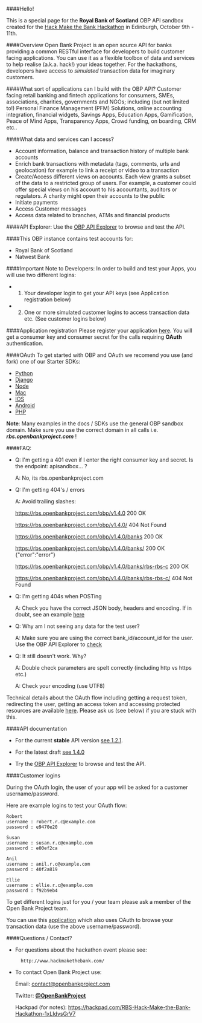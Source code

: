 ####Hello!

This is a special page for the **Royal Bank of Scotland** OBP API sandbox created for the [Hack Make the Bank Hackathon](http://www.international-hackathon.com/) in Edinburgh, October 9th - 11th.  


####Overview
Open Bank Project is an open source API for banks providing a common RESTful interface for developers to build customer facing applications. You can use it as a flexible toolbox of data and services to help realise (a.k.a. hack!) your ideas together. For the hackathons, developers have access to *simulated* transaction data for imaginary customers.   

####What sort of applications can I build with the OBP API?
Customer facing retail banking and fintech applications for consumers, SMEs, associations, charities, governments and NGOs; including (but not limited to!) Personal Finance Management (PFM) Solutions, online accounting integration, financial widgets, Savings Apps, Education Apps, Gamification, Peace of Mind Apps, Transparency Apps, Crowd funding, on boarding, CRM etc.. 

####What data and services can I access?
* Account information, balance and transaction history of multiple bank accounts
* Enrich bank transactions with metadata (tags, comments, urls and geolocation) for example to link a receipt or video to a transaction
* Create/Access different views on accounts. Each view grants a subset of the data to a restricted group of users. For example, a customer could offer special views on his account to his accountants, auditors or regulators. A charity might open their accounts to the public
* Initiate payments
* Access Customer messages
* Access data related to branches, ATMs and financial products

####API Explorer:
Use the [OBP API Explorer](https://rbs-sofi.openbankproject.com/api-explorer) to browse and test the API.


####This OBP instance contains test accounts for: 
* Royal Bank of Scotland
* Natwest Bank 



####Important Note to Developers:
In order to build and test your Apps, you will use two different logins:

* 1) Your developer login to get your API keys (see Application registration below)
* 2) One or more simulated customer logins to access transaction data etc. (See customer logins below)


####Application registration 
Please register your application [here](https://rbs.openbankproject.com/consumer-registration). You will get a consumer key and consumer secret for the calls requiring **OAuth** authentication.


####OAuth
To get started with OBP and OAuth we recomend you use (and fork) one of our Starter SDKs:

* [Python](https://github.com/OpenBankProject/Hello-OBP-OAuth1.0a-Python)
* [Django](https://github.com/OpenBankProject/Hello-OBP-OAuth1.0a-Django)
* [Node](https://github.com/OpenBankProject/Hello-OBP-OAuth1.0a-Node)
* [Mac](https://github.com/OpenBankProject/Hello-OBP-OAuth1.0a-Mac)
* [IOS](https://github.com/OpenBankProject/Hello-OBP-OAuth1.0a-IOS)
* [Android](https://github.com/OpenBankProject/Hello-OBP-OAuth1.0a-Android)
* [PHP](https://github.com/solonas/OBP-PHP-HelloWorld)
 
**Note**: Many examples in the docs / SDKs use the general OBP sandbox domain. Make sure you use the correct domain in all calls i.e. ***rbs.openbankproject.com*** !

####FAQ:

*   Q: I'm getting a 401 even if I enter the right consumer key and secret. Is the endpoint: apisandbox...  ?

    A: No, its rbs.openbankproject.com

*   Q: I'm getting 404's / errors

    A: Avoid trailing slashes:

    https://rbs.openbankproject.com/obp/v1.4.0
    200 OK

    https://rbs.openbankproject.com/obp/v1.4.0/
    404 Not Found

    https://rbs.openbankproject.com/obp/v1.4.0/banks
    200 OK

    https://rbs.openbankproject.com/obp/v1.4.0/banks/
    200 OK {"error":"error"}

    https://rbs.openbankproject.com/obp/v1.4.0/banks/rbs-rbs-c
    200 OK

    https://rbs.openbankproject.com/obp/v1.4.0/banks/rbs-rbs-c/
    404 Not Found

*   Q: I'm getting 404s when POSTing

    A: Check you have the correct JSON body, headers and encoding. If in doubt, see an example [here](https://github.com/OpenBankProject/Hello-OBP-OAuth1.0a-Python/blob/master/hello_payments.py) 

*   Q: Why am I not seeing any data for the test user?

    A: Make sure you are using the correct bank_id/account_id for the user. Use the OBP API Explorer to [check](https://rbs-sofi.openbankproject.com/api-explorer)

*   Q: It still doesn't work. Why?

    A: Double check parameters are spelt correctly (including http vs https etc.)

    A: Check your encoding (use UTF8)

 

Technical details about the OAuth flow including getting a request token, redirecting the user, getting an access token and accessing protected resources are available [here](https://github.com/OpenBankProject/OBP-API/wiki/OAuth-1.0-Server). Please ask us (see below) if you are stuck with this.


####API documentation
* For the current **stable** API version [see 1.2.1](https://github.com/OpenBankProject/OBP-API/wiki/REST-API-V1.2.1). 

* For the latest draft [see 1.4.0](https://github.com/OpenBankProject/OBP-API/wiki/REST-API-V1.4.0)


* Try the [OBP API Explorer](https://rbs-sofi.openbankproject.com/api-explorer) to browse and test the API.


####Customer logins

During the OAuth login, the user of your app will be asked for a customer username/password.

Here are example logins to test your OAuth flow:

    Robert
    username : robert.r.c@example.com
    password : e9470e20

    Susan
    username : susan.r.c@example.com
    password : e00ef2ca

    Anil
    username : anil.r.c@example.com
    password : 40f2a819

    Ellie
    username : ellie.r.c@example.com
    password : f92b9eb4



To get different logins just for you / your team please ask a member of the Open Bank Project team. 

You can use this [application](https://rbs-sofi.openbankproject.com) which also uses OAuth to browse your transaction data (use the above username/password).

####Questions / Contact?
* For questions about the hackathon event please see:
 
 		http://www.hackmakethebank.com/

* To contact Open Bank Project use:

    Email: contact@openbankproject.com 
 		
    Twitter: **[@OpenBankProject](https://twitter.com/openbankproject)**

    Hackpad (for notes): https://hackpad.com/RBS-Hack-Make-the-Bank-Hackathon-1xLIdvsGrV7 

 